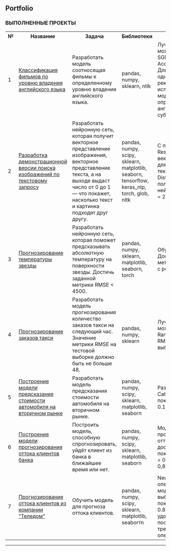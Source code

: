 ## Portfolio

<!--
**ALeksandrUrvanov/AleksandrUrvanov** is a ✨ _special_ ✨ repository because its `README.md` (this file) appears on your GitHub profile.

Here are some ideas to get you started:

- 🔭 I’m currently working on ...
- 🌱 I’m currently learning ...
- 👯 I’m looking to collaborate on ...
- 🤔 I’m looking for help with ...
- 💬 Ask me about ...
- 📫 How to reach me: ...
- 😄 Pronouns: ...
- ⚡ Fun fact: ...
-->
### **ВЫПОЛНЕННЫЕ ПРОЕКТЫ**

<table>
  
<tr>
  <th>№</th>
  <th>Название</th>
  <th>Задача</th>
  <th>Библиотеки</th>
  <th>Итоги</th>
</tr> 

<tr>
  <td>1</td>
  <td><a href = "https://github.com/ALeksandrUrvanov/subtitles_english_level"> Классификация фильмов по уровню владения английского языка </a> </td>
  <td>Разработать модель соотносящая фильмы к определенному уровню владения английского языка. </td>
  <td> pandas, numpy, sklearn, ntlk </td>
  <td> Лучшей моделью можно считать SGDClassifier c Accuracy = 0.951220. Для заказчика однозначно рекомендую использовать эту модель для определения уровня английского языка по субтитрам.</td>
</tr>

<tr>
  <td>2</td>
  <td><a href = "https://github.com/ALeksandrUrvanov/search_for_images_on_demand"> Разработка демонстрационной версии поиска изображений по текстовому запросу </a> </td>
  <td> Разработать нейронную сеть, которая получит векторное представление изображения, векторное представление текста, а на выходе выдаст число от 0 до 1 — что покажет, насколько текст и картинка подходят друг другу. </td>
  <td> pandas, numpy, scipy, sklearn, matplotlib, seaborn, tensorflow, keras_nlp, torch, glob, nltk </td>
  <td> С помощью сети ResNet50 векторизировали фото, для векторизации текстов использовали DistilBert. Обучили полносвязную нейронную сеть, RMSE = 21.97%. </td>
</tr>

<tr>
  <td>3</td>
  <td><a href = "https://github.com/ALeksandrUrvanov/predictions_temperature_stars"> Прогнозирование температуры звезды </a> </td>
  <td> Разработать нейронную сеть, которая поможет предсказывать абсолютную температуру на поверхности звезды. Достичь заданной метрики RMSE < 4500. </td>
  <td> pandas, numpy, sklearn, matplotlib, seaborn, torch </td>
  <td> Обучили нейросеть. Достигли заданной метрики RMSE < 4500, с результатом 4491. </td>
</tr>

<tr>
  <td>4</td>
  <td><a href = "https://github.com/ALeksandrUrvanov/predictions_orders_taxi"> Прогнозирование заказов такси </a> </td>
  <td> Разработать модель прогнозирования количество заказов такси на следующий час. Значение метрики RMSE на тестовой выборке должно быть не больше 48. </td>
  <td> pandas, numpy, sklearn </td>
  <td> Лучшей моделью можно считать RandomForestRegressor. RMSE на тестовой выборке =  46. </td>
</tr>

<tr>
  <td>5</td>
  <td><a href = "https://github.com/ALeksandrUrvanov/used_cars_price"> Построение модели предсказания стоимости автомобиля на вторичном рынке </a> </td>
  <td> Разработать модель предсказания стоимости автомобиля на вторичном рынке. </td>
  <td> pandas, numpy, scipy, sklearn, matplotlib, seaborn </td>
  <td> Разработали модель CatBoostRegressor показатель MAPE = 0.1977. </td>
</tr>

<tr>
  <td>6</td>
  <td><a href = "https://github.com/ALeksandrUrvanov/churn_bank_customers"> Построение модели прогнозирования оттока клиентов банка </a></td>
  <td> Построить модель, способную спрогнозировать, уйдёт клиент из банка в ближайшее время или нет. </td>
  <td> pandas, numpy, scipy, sklearn, matplotlib, seaborn </td>
  <td> Модель прогнозирования оттока клиентов банка достигла заданных показателей метрик  F1 = 0,60; AUC-ROC = 0,85.</td>
</tr>

<tr>
  <td>7</td>
  <td><a href = "https://github.com/ALeksandrUrvanov/churn_telecom_customers"> Прогнозирование оттока клиентов из компании "Теледом" </a></td>
  <td> Обучить модель для прогноза оттока клиентов. </td>
  <td> pandas, numpy, scipy, sklearn, matplotlib, seaborтn </td>
  <td> NeuralNetwork опередила остальные модели. На тестовой выборке NeuralNetwork показала ROC-AUC: 0.85. Что удовлетворяет поставленным требованиям компании оператора связи.</td>
</tr>









</table>

---





